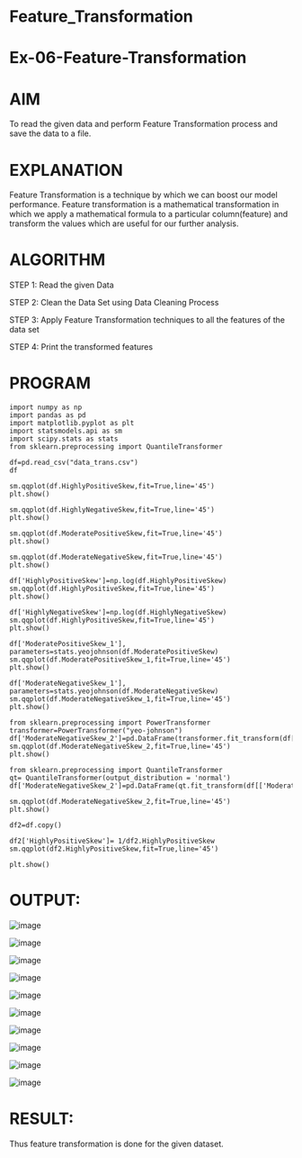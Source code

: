 # Feature_Transformation
# Ex-06-Feature-Transformation
# AIM
To read the given data and perform Feature Transformation process and save the data to a file.

# EXPLANATION
Feature Transformation is a technique by which we can boost our model performance. Feature transformation is a mathematical transformation in which we apply a mathematical formula to a particular column(feature) and transform the values which are useful for our further analysis.

# ALGORITHM
STEP 1:
Read the given Data

STEP 2:
Clean the Data Set using Data Cleaning Process

STEP 3:
Apply Feature Transformation techniques to all the features of the data set

STEP 4:
Print the transformed features

# PROGRAM
```
import numpy as np
import pandas as pd
import matplotlib.pyplot as plt
import statsmodels.api as sm
import scipy.stats as stats
from sklearn.preprocessing import QuantileTransformer

df=pd.read_csv("data_trans.csv")
df

sm.qqplot(df.HighlyPositiveSkew,fit=True,line='45')
plt.show()

sm.qqplot(df.HighlyNegativeSkew,fit=True,line='45')
plt.show()

sm.qqplot(df.ModeratePositiveSkew,fit=True,line='45')
plt.show()

sm.qqplot(df.ModerateNegativeSkew,fit=True,line='45')
plt.show()

df['HighlyPositiveSkew']=np.log(df.HighlyPositiveSkew)
sm.qqplot(df.HighlyPositiveSkew,fit=True,line='45')
plt.show()

df['HighlyNegativeSkew']=np.log(df.HighlyNegativeSkew)
sm.qqplot(df.HighlyPositiveSkew,fit=True,line='45')
plt.show()

df['ModeratePositiveSkew_1'], parameters=stats.yeojohnson(df.ModeratePositiveSkew)
sm.qqplot(df.ModeratePositiveSkew_1,fit=True,line='45')
plt.show()

df['ModerateNegativeSkew_1'], parameters=stats.yeojohnson(df.ModerateNegativeSkew)
sm.qqplot(df.ModerateNegativeSkew_1,fit=True,line='45')
plt.show()

from sklearn.preprocessing import PowerTransformer
transformer=PowerTransformer("yeo-johnson")
df['ModerateNegativeSkew_2']=pd.DataFrame(transformer.fit_transform(df[['ModerateNegativeSkew']]))
sm.qqplot(df.ModerateNegativeSkew_2,fit=True,line='45')
plt.show()

from sklearn.preprocessing import QuantileTransformer
qt= QuantileTransformer(output_distribution = 'normal')
df['ModerateNegativeSkew_2']=pd.DataFrame(qt.fit_transform(df[['ModerateNegativeSkew']]))

sm.qqplot(df.ModerateNegativeSkew_2,fit=True,line='45')
plt.show()

df2=df.copy()

df2['HighlyPositiveSkew']= 1/df2.HighlyPositiveSkew
sm.qqplot(df2.HighlyPositiveSkew,fit=True,line='45')

plt.show()
```
# OUTPUT:
![image](https://github.com/vishnupriya20052004/DataScience_exp6/assets/133640291/df7d2928-63bc-4806-bbbc-cf8a78fd0cbb)


![image](https://github.com/vishnupriya20052004/DataScience_exp6/assets/133640291/a0841636-3131-4d5a-ad5b-62e608a6e075)


![image](https://github.com/vishnupriya20052004/DataScience_exp6/assets/133640291/87af985e-5858-4135-ab4b-00774933b564)


![image](https://github.com/vishnupriya20052004/DataScience_exp6/assets/133640291/31cfc53c-3de8-4199-86ee-3279546ee33d)


![image](https://github.com/vishnupriya20052004/DataScience_exp6/assets/133640291/195d62d2-7f35-49ba-9594-8b018caa76d8)


![image](https://github.com/vishnupriya20052004/DataScience_exp6/assets/133640291/3e250d9f-782c-4601-a59f-9a8c473925c3)


![image](https://github.com/vishnupriya20052004/DataScience_exp6/assets/133640291/4a50de36-fd2d-4709-8dc8-9000af2740d3)


![image](https://github.com/vishnupriya20052004/DataScience_exp6/assets/133640291/fbc64f79-ad41-4547-91cd-95615bc4015f)


![image](https://github.com/vishnupriya20052004/DataScience_exp6/assets/133640291/a9031d55-df4c-4b5d-bb61-23bb1498124f)


![image](https://github.com/vishnupriya20052004/DataScience_exp6/assets/133640291/63dcce65-3c69-4380-b550-fa427a7dc545)


# RESULT:
Thus feature transformation is done for the given dataset.
